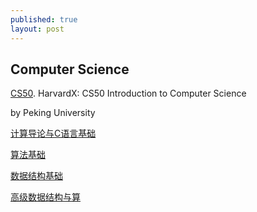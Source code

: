 ```yaml
---
published: true
layout: post
---
```

## Computer Science

[CS50](https://courses.edx.org/courses/course-v1:HarvardX+CS50+X/info). 
HarvardX: CS50 Introduction to Computer Science












by Peking University

[计算导论与C语言基础](https://www.coursera.org/learn/jisuanji-biancheng/home)

[算法基础](https://www.coursera.org/learn/suanfa-jichu/s)

[数据结构基础](https://www.coursera.org/learn/shuju-jiegou-suanfa/home/welcome)

[高级数据结构与算](https://www.coursera.org/learn/gaoji-shuju-jiegou/home/)


